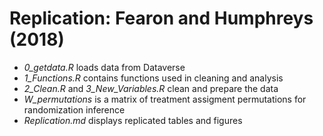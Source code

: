  # Replication: Fearon and Humphreys (2018)

* *_0_getdata.R_* loads data from Dataverse
* *_1_Functions.R_* contains functions used in cleaning and analysis
* *_2_Clean.R_* and *_3_New_Variables.R_* clean and prepare the data
* *_W_permutations_* is a matrix of treatment assigment permutations for randomization inference
* *_Replication.md_* displays replicated tables and figures
